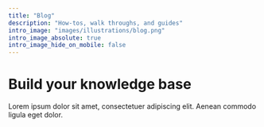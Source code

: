 ```yaml
---
title: "Blog"
description: "How-tos, walk throughs, and guides"
intro_image: "images/illustrations/blog.png"
intro_image_absolute: true
intro_image_hide_on_mobile: false
---
```


# Build your knowledge base

Lorem ipsum dolor sit amet, consectetuer adipiscing elit. Aenean commodo ligula eget dolor.
